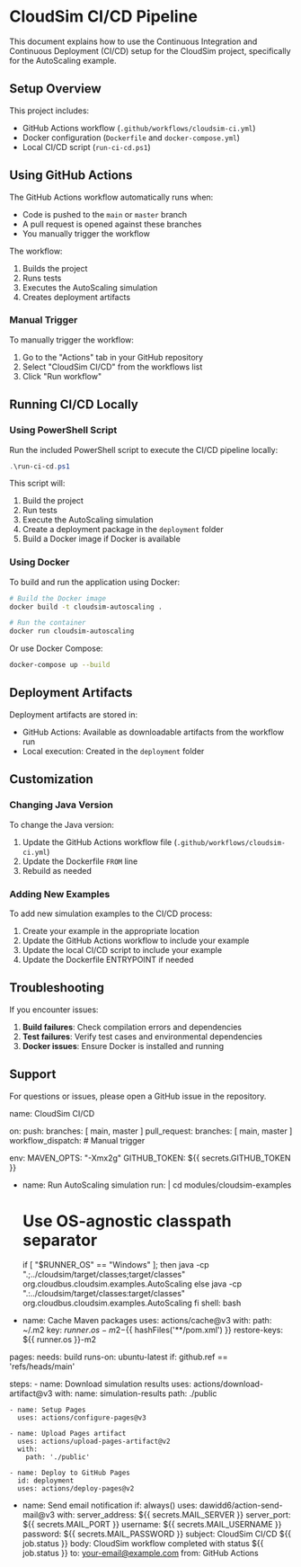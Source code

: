 # CloudSim CI/CD Pipeline

This document explains how to use the Continuous Integration and Continuous Deployment (CI/CD) setup for the CloudSim project, specifically for the AutoScaling example.

## Setup Overview

This project includes:
- GitHub Actions workflow (`.github/workflows/cloudsim-ci.yml`)
- Docker configuration (`Dockerfile` and `docker-compose.yml`)
- Local CI/CD script (`run-ci-cd.ps1`)

## Using GitHub Actions

The GitHub Actions workflow automatically runs when:
- Code is pushed to the `main` or `master` branch
- A pull request is opened against these branches
- You manually trigger the workflow

The workflow:
1. Builds the project
2. Runs tests
3. Executes the AutoScaling simulation
4. Creates deployment artifacts

### Manual Trigger

To manually trigger the workflow:
1. Go to the "Actions" tab in your GitHub repository
2. Select "CloudSim CI/CD" from the workflows list
3. Click "Run workflow"

## Running CI/CD Locally

### Using PowerShell Script

Run the included PowerShell script to execute the CI/CD pipeline locally:

```powershell
.\run-ci-cd.ps1
```

This script will:
1. Build the project
2. Run tests
3. Execute the AutoScaling simulation
4. Create a deployment package in the `deployment` folder
5. Build a Docker image if Docker is available

### Using Docker

To build and run the application using Docker:

```bash
# Build the Docker image
docker build -t cloudsim-autoscaling .

# Run the container
docker run cloudsim-autoscaling
```

Or use Docker Compose:

```bash
docker-compose up --build
```

## Deployment Artifacts

Deployment artifacts are stored in:
- GitHub Actions: Available as downloadable artifacts from the workflow run
- Local execution: Created in the `deployment` folder

## Customization

### Changing Java Version

To change the Java version:
1. Update the GitHub Actions workflow file (`.github/workflows/cloudsim-ci.yml`)
2. Update the Dockerfile `FROM` line
3. Rebuild as needed

### Adding New Examples

To add new simulation examples to the CI/CD process:
1. Create your example in the appropriate location
2. Update the GitHub Actions workflow to include your example
3. Update the local CI/CD script to include your example
4. Update the Dockerfile ENTRYPOINT if needed

## Troubleshooting

If you encounter issues:

1. **Build failures**: Check compilation errors and dependencies
2. **Test failures**: Verify test cases and environmental dependencies
3. **Docker issues**: Ensure Docker is installed and running

## Support

For questions or issues, please open a GitHub issue in the repository. 

name: CloudSim CI/CD

on:
  push:
    branches: [ main, master ]
  pull_request:
    branches: [ main, master ]
  workflow_dispatch:
    # Manual trigger 

env:
  MAVEN_OPTS: "-Xmx2g"
  GITHUB_TOKEN: ${{ secrets.GITHUB_TOKEN }}

- name: Run AutoScaling simulation
  run: |
    cd modules/cloudsim-examples
    # Use OS-agnostic classpath separator
    if [ "$RUNNER_OS" == "Windows" ]; then
      java -cp ".;../cloudsim/target/classes;target/classes" org.cloudbus.cloudsim.examples.AutoScaling
    else
      java -cp ".:../cloudsim/target/classes:target/classes" org.cloudbus.cloudsim.examples.AutoScaling
    fi
  shell: bash

- name: Cache Maven packages
  uses: actions/cache@v3
  with:
    path: ~/.m2
    key: ${{ runner.os }}-m2-${{ hashFiles('**/pom.xml') }}
    restore-keys: ${{ runner.os }}-m2 

pages:
  needs: build
  runs-on: ubuntu-latest
  if: github.ref == 'refs/heads/main'
  
  steps:
    - name: Download simulation results
      uses: actions/download-artifact@v3
      with:
        name: simulation-results
        path: ./public
    
    - name: Setup Pages
      uses: actions/configure-pages@v3
    
    - name: Upload Pages artifact
      uses: actions/upload-pages-artifact@v2
      with:
        path: './public'
    
    - name: Deploy to GitHub Pages
      id: deployment
      uses: actions/deploy-pages@v2

- name: Send email notification
  if: always()
  uses: dawidd6/action-send-mail@v3
  with:
    server_address: ${{ secrets.MAIL_SERVER }}
    server_port: ${{ secrets.MAIL_PORT }}
    username: ${{ secrets.MAIL_USERNAME }}
    password: ${{ secrets.MAIL_PASSWORD }}
    subject: CloudSim CI/CD ${{ job.status }}
    body: CloudSim workflow completed with status ${{ job.status }}
    to: your-email@example.com
    from: GitHub Actions 
